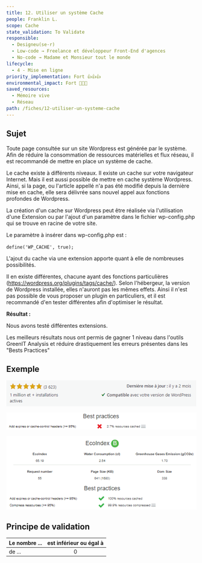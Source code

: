 ```yaml
---
title: 12. Utiliser un système Cache
people: Franklin L.
scope: Cache
state_validation: To Validate
responsible: 
  - Designeu(se·r)
  - Low-code → Freelance et développeur Front-End d'agences
  - No-code → Madame et Monsieur tout le monde
lifecycle:
  - 4 - Mise en ligne
priority_implementation: Fort 👍👍👍
environmental_impact: Fort 🌱🌱🌱
saved_resources: 
  - Mémoire vive
  - Réseau
path: /fiches/12-utiliser-un-systeme-cache
---
```


## Sujet

Toute page consultée sur un site Wordpress est générée par le système. Afin de réduire la consommation de ressources matérielles et flux réseau, il est recommandé de mettre en place un système de cache.

Le cache existe à différents niveaux. Il existe un cache sur votre navigateur Internet. Mais il est aussi possible de mettre en cache système Wordpress. Ainsi, si la page, ou l'article appellé n'a pas été modifié depuis la dernière mise en cache, elle sera délivrée sans nouvel appel aux fonctions profondes de Wordpress.

La création d'un cache sur Wordpress peut être réalisée via l'utilisation d'une Extension ou par l'ajout d'un paramètre dans le fichier wp-config.php qui se trouve en racine de votre site.

Le paramètre à insérer dans wp-config.php est :

`define('WP_CACHE', true);`

L'ajout du cache via une extension apporte quant à elle de nombreuses possibilités.

Il en existe différentes, chacune ayant des fonctions particulières (<https://wordpress.org/plugins/tags/cache/>). Selon l'hébergeur, la version de Wordpress installée, elles n'auront pas les mêmes effets. Ainsi il n'est pas possible de vous proposer un plugin en particuliers, et il est recommandé d'en tester différentes afin d'optimiser le résultat.

**Résultat :**

Nous avons testé différentes extensions.

Les meilleurs résultats nous ont permis de gagner 1 niveau dans l'outils GreenIT Analysis et réduire drastiquement les erreurs présentes dans les "Bests Practices"

## Exemple

![image.png](medias_12/image.png)

![image.png](medias_12/3283e504-ab22-481c-a8e5-91267ef253d6_image.png)

![image.png](medias_12/64d7dafb-6ad4-4706-9b6a-5e6507959189_image.png)

## Principe de validation

| Le nombre ... | est inférieur ou égal à |
| ------------- | :---------------------: |
| de ...        |            0            |
